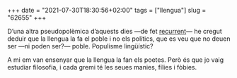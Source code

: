 +++
date = "2021-07-30T18:30:56+02:00"
tags = ["llengua"]
slug = "62655"
+++

D’una altra pseudopolèmica d’aquests dies —de fet [recurrent](/2013/10/31/que-sacabi-aquesta.html)— he cregut deduir que la llengua la fa el poble i no els polítics, que es veu que no deuen ser —ni poden ser?— poble. Populisme lingüístic?

A mi em van ensenyar que la llengua la fan els poetes. Però és que jo vaig estudiar filosofia, i cada gremi té les seues manies, fílies i fòbies.
